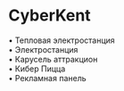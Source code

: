 # CyberKent
• Тепловая электростанция \
• Электростанция \
• Карусель аттракцион \
• Кибер Пицца \
• Рекламная панель


